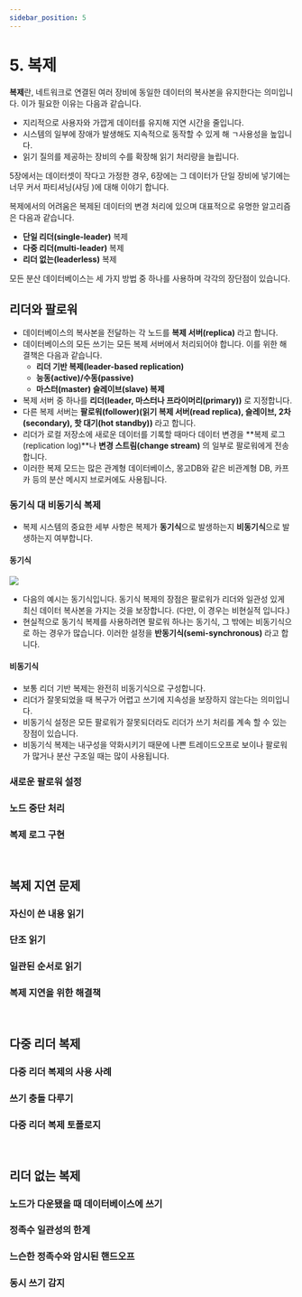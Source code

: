 ```yaml
---
sidebar_position: 5
---
```


# 5. 복제

**복제**란, 네트워크로 연결된 여러 장비에 동일한 데이터의 복사본을 유지한다는 의미입니다. 이가 필요한 이유는 다음과 같습니다.

- 지리적으로 사용자와 가깝게 데이터를 유지해 지연 시간을 줄입니다.
- 시스템의 일부에 장애가 발생해도 지속적으로 동작할 수 있게 해 ㄱ사용성을 높입니다.
- 읽기 질의를 제공하는 장비의 수를 확장해 읽기 처리량을 늘립니다.

5장에서는 데이터셋이 작다고 가정한 경우, 6장에는 그 데이터가 단일 장비에 넣기에는 너무 커서 파티셔닝(샤딩
)에 대해 이야기 합니다.

복제에서의 어려움은 복제된 데이터의 변경 처리에 있으며 대표적으로 유명한 알고리즘은 다음과 같습니다.

- **단일 리더(single-leader)** 복제
- **다중 리더(multi-leader)** 복제
- **리더 없는(leaderless)** 복제

모든 분산 데이터베이스는 세 가지 방법 중 하나를 사용하며 각각의 장단점이 있습니다.

## 리더와 팔로워

- 데이터베이스의 복사본을 전달하는 각 노드를 **복제 서버(replica)** 라고 합니다.
- 데이터베이스의 모든 쓰기는 모든 복제 서버에서 처리되어야 합니다. 이를 위한 해결책은 다음과 같습니다.
  - **리더 기반 복제(leader-based replication)**
  - **능동(active)/수동(passive)**
  - **마스터(master) 슬레이브(slave) 복제**
- 복제 서버 중 하나를 **리더(leader, 마스터나 프라이머리(primary))** 로 지정합니다.
- 다른 복제 서버는 **팔로워(follower)(읽기 복제 서버(read replica), 슬레이브, 2차(secondary), 핫 대기(hot standby))** 라고 합니다.
- 리더가 로컬 저장소에 새로운 데이터를 기록할 때마다 데이터 변경을 **복제 로그(replication log)**나 **변경 스트림(change stream)** 의 일부로 팔로워에게 전송합니다.
- 이러한 복제 모드는 많은 관계형 데이터베이스, 몽고DB와 같은 비관계형 DB, 카프카 등의 분산 메시지 브로커에도 사용됩니다.

### 동기식 대 비동기식 복제

- 복제 시스템의 중요한 세부 사항은 복제가 **동기식**으로 발생하는지 **비동기식**으로 발생하는지 여부합니다.

#### 동기식

![](https://user-images.githubusercontent.com/42582516/138686819-90d651f4-969c-4c3f-b305-48aa7607f50f.png)

- 다음의 예시는 동기식입니다. 동기식 복제의 장점은 팔로워가 리더와 일관성 있게 최신 데이터 복사본을 가지는 것을 보장합니다. (다만, 이 경우는 비현실적 입니다.)
- 현실적으로 동기식 복제를 사용하려면 팔로워 하나는 동기식, 그 밖에는 비동기식으로 하는 경우가 많습니다. 이러한 설정을 **반동기식(semi-synchronous)** 라고 합니다.

#### 비동기식

- 보통 리더 기반 복제는 완전히 비동기식으로 구성합니다.
- 리더가 잘못되었을 때 복구가 어렵고 쓰기에 지속성을 보장하지 않는다는 의미입니다.
- 비동기식 설정은 모든 팔로워가 잘못되더라도 리더가 쓰기 처리를 계속 할 수 있는 장점이 있습니다.
- 비동기식 복제는 내구성을 약화시키기 때문에 나쁜 트레이드오프로 보이나 팔로워가 많거나 분산 구조일 때는 많이 사용됩니다.

### 새로운 팔로워 설정

### 노드 중단 처리

### 복제 로그 구현

<br/>

## 복제 지연 문제

### 자신이 쓴 내용 읽기

### 단조 읽기

### 일관된 순서로 읽기

### 복제 지연을 위한 해결책

<br/>

## 다중 리더 복제

### 다중 리더 복제의 사용 사례

### 쓰기 충돌 다루기

### 다중 리더 복제 토폴로지

<br/>

## 리더 없는 복제

### 노드가 다운됐을 때 데이터베이스에 쓰기

### 정족수 일관성의 한계

### 느슨한 정족수와 암시된 핸드오프

### 동시 쓰기 감지
